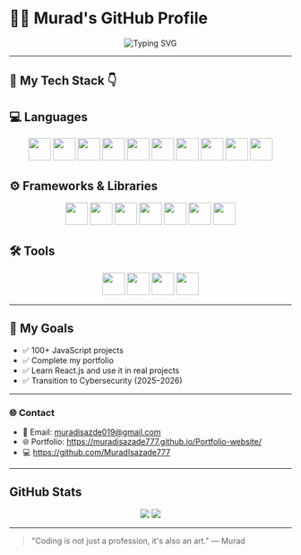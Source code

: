 # 👨‍💻 Murad's GitHub Profile
<p align="center"> 
<img src="https://readme-typing-svg.demolab.com?font=Fira+Code&size=28&pause=1000&color=00C0FF&width=600&lines=Hi%2C+I'm+Murad;I'm+a+Full-stack+Developer;Cybersecurity+Enthusiast" alt="Typing SVG" />
</p>

---
## 🚀 My Tech Stack 👇

## 💻 Languages
<p align="center"> 
<img src="https://cdn.jsdelivr.net/gh/devicons/devicon/icons/html5/html5-original.svg" width="40" height="40"/> 
<img src="https://cdn.jsdelivr.net/gh/devicons/devicon/icons/css3/css3-original.svg" width="40" height="40"/> 
<img src="https://cdn.jsdelivr.net/gh/devicons/devicon/icons/javascript/javascript-original.svg" width="40" height="40"/> 
<img src="https://cdn.jsdelivr.net/gh/devicons/devicon/icons/typescript/typescript-original.svg" width="40" height="40"/> 
<img src="https://cdn.jsdelivr.net/gh/devicons/devicon/icons/java/java-original.svg" width="40" height="40"/> 
<img src="https://cdn.jsdelivr.net/gh/devicons/devicon/icons/python/python-original.svg" width="40" height="40"/> 
<img src="https://cdn.jsdelivr.net/gh/devicons/devicon/icons/go/go-original.svg" width="40" height="40"/> 
<img src="https://cdn.jsdelivr.net/gh/devicons/devicon/icons/cplusplus/cplusplus-original.svg" width="40" height="40"/> 
<img src="https://cdn.jsdelivr.net/gh/devicons/devicon/icons/csharp/csharp-original.svg" width="40" height="40"/> 
<img src="https://cdn.jsdelivr.net/gh/devicons/devicon/icons/php/php-original.svg" width="40" height="40"/>
</p>

## ⚙️ Frameworks & Libraries
<p align="center"> 
<img src="https://cdn.jsdelivr.net/gh/devicons/devicon/icons/react/react-original.svg" width="40" height="40"/> 
<img src="https://cdn.jsdelivr.net/gh/devicons/devicon/icons/nextjs/nextjs-original.svg" width="40" height="40"/> 
<img src="https://cdn.jsdelivr.net/gh/devicons/devicon/icons/express/express-original.svg" width="40" height="40"/> 
<img src="https://www.vectorlogo.zone/logos/tailwindcss/tailwindcss-icon.svg" width="40" height="40"/> 
<img src="https://cdn.jsdelivr.net/gh/devicons/devicon/icons/bootstrap/bootstrap-original.svg" width="40" height="40"/> 
<img src="https://cdn.jsdelivr.net/gh/devicons/devicon/icons/mongodb/mongodb-original.svg" width="40" height="40"/> 
<img src="https://cdn.jsdelivr.net/gh/devicons/devicon/icons/postgresql/postgresql-original.svg" width="40" height="40"/>
</p>

## 🛠 Tools
<p align="center"> 
<img src="https://cdn.jsdelivr.net/gh/devicons/devicon/icons/git/git-original.svg" width="40" height="40"/> 
<img src="https://cdn.jsdelivr.net/gh/devicons/devicon/icons/github/github-original.svg" width="40" height="40"/> 
<img src="https://cdn.jsdelivr.net/gh/devicons/devicon/icons/vscode/vscode-original.svg" width="40" height="40"/> 
<img src="https://cdn.jsdelivr.net/gh/devicons/devicon/icons/linux/linux-original.svg" width="40" height="40"/>
</p>

---

## 🎯 My Goals

- ✅ 100+ JavaScript projects
- ✅ Complete my portfolio
- ✅ Learn React.js and use it in real projects
- ✅ Transition to Cybersecurity (2025–2026)
---
### 🌐 Contact

- 📧 Email: muradisazde019@gmail.com
- 🌐 Portfolio: https://muradisazade777.github.io/Portfolio-website/
- 💻 https://github.com/MuradIsazade777
---


##  GitHub Stats

<p align="center">
  <img src="https://github-readme-stats.vercel.app/api?username=MuradIsazade777&show_icons=true&theme=radical" />
  <img src="https://github-readme-stats.vercel.app/api/top-langs/?username=MuradIsazade777&layout=compact&theme=radical" />
</p>


---
> "Coding is not just a profession, it's also an art." — Murad
